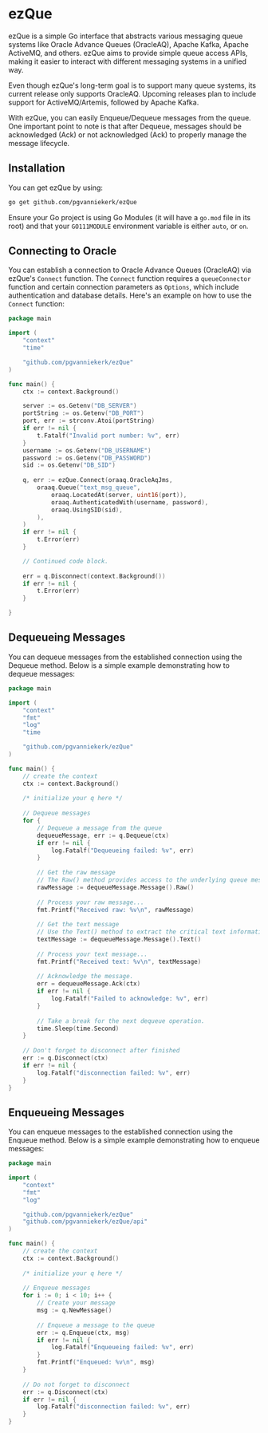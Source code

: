 # ezQue

ezQue is a simple Go interface that abstracts various messaging queue systems like Oracle Advance Queues (OracleAQ), Apache Kafka, Apache ActiveMQ, and others. ezQue aims to provide simple queue access APIs, making it easier to interact with different messaging systems in a unified way.

Even though ezQue's long-term goal is to support many queue systems, its current release only supports OracleAQ. Upcoming releases plan to include support for ActiveMQ/Artemis, followed by Apache Kafka.

With ezQue, you can easily Enqueue/Dequeue messages from the queue. One important point to note is that after Dequeue, messages should be acknowledged (Ack) or not acknowledged (Ack) to properly manage the message lifecycle.

## Installation

You can get ezQue by using:

```sh
go get github.com/pgvanniekerk/ezQue
```

Ensure your Go project is using Go Modules (it will have a `go.mod` file in its root) and that your `GO111MODULE` environment variable is either `auto`, or `on`.

## Connecting to Oracle

You can establish a connection to Oracle Advance Queues (OracleAQ) via ezQue's `Connect` function. The `Connect` function requires a `queueConnector` function and certain connection parameters as `Options`, which include authentication and database details. Here's an example on how to use the `Connect` function:

```go
package main

import (
    "context"
    "time"

    "github.com/pgvanniekerk/ezQue"
)

func main() {
    ctx := context.Background()

    server := os.Getenv("DB_SERVER")
    portString := os.Getenv("DB_PORT")
    port, err := strconv.Atoi(portString)
    if err != nil {
        t.Fatalf("Invalid port number: %v", err)
    }
    username := os.Getenv("DB_USERNAME")
    password := os.Getenv("DB_PASSWORD")
    sid := os.Getenv("DB_SID")
    
    q, err := ezQue.Connect(oraaq.OracleAqJms,
        oraaq.Queue("text_msg_queue",
            oraaq.LocatedAt(server, uint16(port)),
            oraaq.AuthenticatedWith(username, password),
            oraaq.UsingSID(sid),
        ),
    )
    if err != nil {
        t.Error(err)
    }

    // Continued code block.
	
    err = q.Disconnect(context.Background())
    if err != nil {
        t.Error(err)
    }

}
```

## Dequeueing Messages

You can dequeue messages from the established connection using the Dequeue method. Below is a simple example demonstrating how to dequeue messages:

```go
package main

import (
	"context"
	"fmt"
	"log"
	"time

	"github.com/pgvanniekerk/ezQue"
)

func main() {
    // create the context
    ctx := context.Background()
    
    /* initialize your q here */
    
    // Dequeue messages
    for {
        // Dequeue a message from the queue
        dequeueMessage, err := q.Dequeue(ctx)
        if err != nil {
            log.Fatalf("Dequeueing failed: %v", err)
        }
    
        // Get the raw message
        // The Raw() method provides access to the underlying queue message implementation.
        rawMessage := dequeueMessage.Message().Raw()
    
        // Process your raw message...
        fmt.Printf("Received raw: %v\n", rawMessage)
    
        // Get the text message
        // Use the Text() method to extract the critical text information from the message
        textMessage := dequeueMessage.Message().Text()
    
        // Process your text message...
        fmt.Printf("Received text: %v\n", textMessage)
    
        // Acknowledge the message.
        err = dequeueMessage.Ack(ctx)
        if err != nil {
            log.Fatalf("Failed to acknowledge: %v", err)
        }
    
        // Take a break for the next dequeue operation.
        time.Sleep(time.Second)
    }
    
    // Don't forget to disconnect after finished
    err := q.Disconnect(ctx)
    if err != nil {
        log.Fatalf("disconnection failed: %v", err)
    }
}
```

## Enqueueing Messages

You can enqueue messages to the established connection using the Enqueue method. Below is a simple example demonstrating how to enqueue messages:

```go
package main

import (
	"context"
	"fmt"
	"log"

	"github.com/pgvanniekerk/ezQue"
	"github.com/pgvanniekerk/ezQue/api"
)

func main() {
    // create the context
    ctx := context.Background()
    
    /* initialize your q here */
    
    // Enqueue messages
    for i := 0; i < 10; i++ {
        // Create your message
        msg := q.NewMessage()
        
        // Enqueue a message to the queue
        err := q.Enqueue(ctx, msg)
        if err != nil {
            log.Fatalf("Enqueueing failed: %v", err)
        }
        fmt.Printf("Enqueued: %v\n", msg)
    }
    
    // Do not forget to disconnect
    err := q.Disconnect(ctx)
    if err != nil {
        log.Fatalf("disconnection failed: %v", err)
    }
}
```

